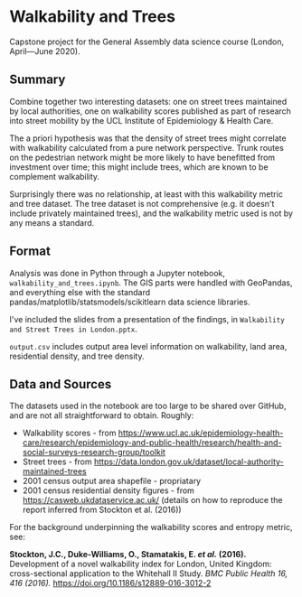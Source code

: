 # Walkability and Trees
Capstone project for the General Assembly data science course (London, April—June 2020).

## Summary
Combine together two interesting datasets: one on street trees maintained by local authorities, one on walkability scores published as part of research into street mobility by the UCL Institute of Epidemiology & Health Care.

The a priori hypothesis was that the density of street trees might correlate with walkability calculated from a pure network perspective. Trunk routes on the pedestrian network might be more likely to have benefitted from investment over time; this might include trees, which are known to be complement walkability.

Surprisingly there was no relationship, at least with this walkability metric and tree dataset. The tree dataset is not comprehensive (e.g. it doesn't include privately maintained trees), and the walkability metric used is not by any means a standard.

## Format
Analysis was done in Python through a Jupyter notebook, `walkability_and_trees.ipynb`. The GIS parts were handled with GeoPandas, and everything else with the standard pandas/matplotlib/statsmodels/scikitlearn data science libraries.

I've included the slides from a presentation of the findings, in `Walkability and Street Trees in London.pptx`.

`output.csv` includes output area level information on walkability, land area, residential density, and tree density.

## Data and Sources
The datasets used in the notebook are too large to be shared over GitHub, and are not all straightforward to obtain. Roughly:

* Walkability scores - from https://www.ucl.ac.uk/epidemiology-health-care/research/epidemiology-and-public-health/research/health-and-social-surveys-research-group/toolkit
* Street trees - from https://data.london.gov.uk/dataset/local-authority-maintained-trees
* 2001 census output area shapefile - propriatary
* 2001 census residential density figures - from https://casweb.ukdataservice.ac.uk/ (details on how to reproduce the report inferred from Stockton et al. (2016))

For the background underpinning the walkability scores and entropy metric, see:

**Stockton, J.C., Duke-Williams, O., Stamatakis, E. *et al.* (2016).** Development of a novel walkability index for London, United Kingdom: cross-sectional application to the Whitehall II Study. *BMC Public Health 16, 416 (2016).* https://doi.org/10.1186/s12889-016-3012-2
